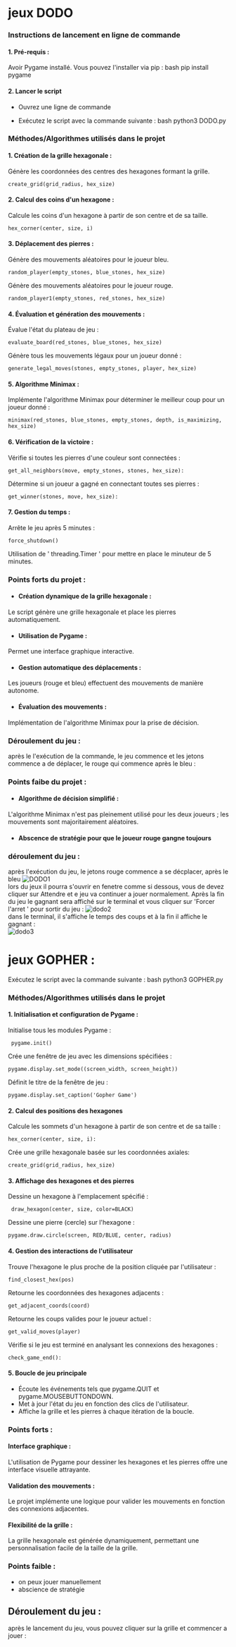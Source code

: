 # jeux DODO

### Instructions de lancement en ligne de commande
#### 1. Pré-requis :
Avoir Pygame installé. Vous pouvez l'installer via pip : 
bash
  pip install pygame

#### 2. Lancer le script
- Ouvrez une ligne de commande 

- Exécutez le script avec la commande suivante :
bash
  python3 DODO.py 

### Méthodes/Algorithmes utilisés dans le projet
#### 1. Création de la grille hexagonale :
  Génère les coordonnées des centres des hexagones formant la grille.

    create_grid(grid_radius, hex_size) 

#### 2. Calcul des coins d'un hexagone :
Calcule les coins d'un hexagone à partir de son centre et de sa taille.

    hex_corner(center, size, i)
    
#### 3. Déplacement des pierres :
Génère des mouvements aléatoires pour le joueur bleu.

    random_player(empty_stones, blue_stones, hex_size)
Génère des mouvements aléatoires pour le joueur rouge.

    random_player1(empty_stones, red_stones, hex_size)

#### 4. Évaluation et génération des mouvements :
Évalue l'état du plateau de jeu : 

    evaluate_board(red_stones, blue_stones, hex_size)
Génère tous les mouvements légaux pour un joueur donné : 

    generate_legal_moves(stones, empty_stones, player, hex_size) 

#### 5. Algorithme Minimax :
 Implémente l'algorithme Minimax pour déterminer le meilleur coup pour un joueur donné : 

    minimax(red_stones, blue_stones, empty_stones, depth, is_maximizing, hex_size) 

#### 6. Vérification de la victoire :
 Vérifie si toutes les pierres d'une couleur sont connectées : 

    get_all_neighbors(move, empty_stones, stones, hex_size):

Détermine si un joueur a gagné en connectant toutes ses pierres : 

    get_winner(stones, move, hex_size): 

#### 7. Gestion du temps :
Arrête le jeu après 5 minutes : 
    
    force_shutdown() 

 Utilisation de ' threading.Timer ' pour mettre en place le minuteur de 5 minutes.

### Points forts du projet :
- #### Création dynamique de la grille hexagonale : 
Le script génère une grille hexagonale et place les pierres automatiquement.
- #### Utilisation de Pygame : 
Permet une interface graphique interactive.
- #### Gestion automatique des déplacements :
 Les joueurs (rouge et bleu) effectuent des mouvements de manière autonome.
- #### Évaluation des mouvements : 
Implémentation de l'algorithme Minimax pour la prise de décision.
### Déroulement du  jeu : 
après le l'exécution de la commande, le jeu commence et les jetons commence a de déplacer, le rouge qui commence après le bleu : 


### Points faibe du projet :
- #### Algorithme de décision simplifié : 
L'algorithme Minimax n'est pas pleinement utilisé pour les deux joueurs ; les mouvements sont majoritairement aléatoires.
- #### Abscence de stratégie pour que le joueur rouge gangne toujours
### déroulement du jeu : 
après l'exécution du jeu, le jetons rouge commence a se décplacer, après le bleu
![DODO1](https://github.com/ihssane20/ia/assets/166599798/956792a8-f29e-403b-8b6c-57b6917fff14) <br> 
lors du jeux il pourra s'ouvrir en fenetre comme si dessous, vous de devez cliquer sur Attendre et e jeu va continuer a jouer normalement. Après la fin du jeu le gagnant sera affiché sur le terminal et vous cliquer sur 'Forcer l'arret ' pour sortir du jeu :
![dodo2](https://github.com/ihssane20/ia/assets/166599798/e14f8f44-76df-4788-8149-46c7fb074333) <br>
dans le terminal, il s'affiche le temps des coups et à la fin il affiche le gagnant : <br>
![dodo3](https://github.com/ihssane20/ia/assets/166599798/7cbc9115-24ef-41a3-8dd4-a2fd45f89007) <br> 
# jeux GOPHER :
Exécutez le script avec la commande suivante :
bash
  python3 GOPHER.py 
### Méthodes/Algorithmes utilisés dans le projet
#### 1. Initialisation et configuration de Pygame :
 Initialise tous les modules Pygame : <br>
    
     pygame.init() 
Crée une fenêtre de jeu avec les dimensions spécifiées :  <br>

    pygame.display.set_mode((screen_width, screen_height))
Définit le titre de la fenêtre de jeu :  <br>

    pygame.display.set_caption('Gopher Game')

#### 2. Calcul des positions des hexagones
Calcule les sommets d'un hexagone à partir de son centre et de sa taille :

    hex_corner(center, size, i): 
 Crée une grille hexagonale basée sur les coordonnées axiales:
 
    create_grid(grid_radius, hex_size)
#### 3. Affichage des hexagones et des pierres
Dessine un hexagone à l'emplacement spécifié :

     draw_hexagon(center, size, color=BLACK)
Dessine une pierre (cercle) sur l'hexagone :

    pygame.draw.circle(screen, RED/BLUE, center, radius)
#### 4. Gestion des interactions de l'utilisateur
Trouve l'hexagone le plus proche de la position cliquée par l'utilisateur :

    find_closest_hex(pos)
 Retourne les coordonnées des hexagones adjacents :
 
    get_adjacent_coords(coord)
Retourne les coups valides pour le joueur actuel :

    get_valid_moves(player)
 Vérifie si le jeu est terminé en analysant les connexions des hexagones :
 
    check_game_end():
#### 5. Boucle de jeu principale
- Écoute les événements tels que pygame.QUIT et pygame.MOUSEBUTTONDOWN. <br>
- Met à jour l'état du jeu en fonction des clics de l'utilisateur. <br>
- Affiche la grille et les pierres à chaque itération de la boucle. <br>

### Points forts :
#### Interface graphique :
L'utilisation de Pygame pour dessiner les hexagones et les pierres offre une interface visuelle attrayante.
#### Validation des mouvements : 
Le projet implémente une logique pour valider les mouvements en fonction des connexions adjacentes.
#### Flexibilité de la grille :
La grille hexagonale est générée dynamiquement, permettant une personnalisation facile de la taille de la grille.

### Points faible :
- on peux jouer manuellement
- abscience de stratégie

## Déroulement du jeu : 
après le lancement du jeu, vous pouvez cliquer sur la grille et commencer a jouer :








